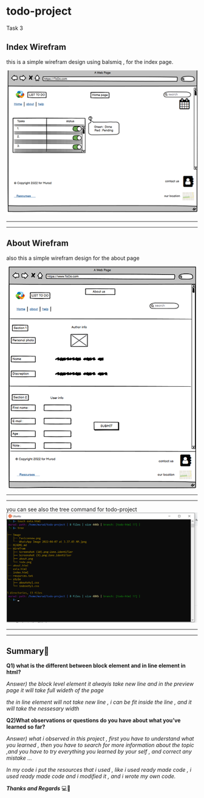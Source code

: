 # todo-project
Task 3

## Index Wirefram 

this is a simple wirefram design using balsmiq , for the index page.

![link](./Wirefram/indx.png)

***
---

## About Wirefram

also this a simple wirefram design for the about page 

![link](./Wirefram/about.png)

---
---
you can see also the tree command for todo-project
![link](./Image/tree%20for%20todo.png)

---
---

## Summary📃
**Q1) what is the different between block element and in line element in html?**

*Answer) the block level element it  alwayis take new line 
and in the preview page it will take full wideth of the page*

*the in line element will not take new line , i can be fit inside the line , and it will take the nessesary width*

**Q2)What observations or questions do you have about what you’ve learned so far?**

*Answer) what i observed in this project , first you have to understand what you learned , then you have to search for more information about the topic ,and you have to try everything you learned by your self , and correct any mistake ...*

*In my code i put the resources that i used , like i used ready made code , i used ready made code and i modified it , and i wrote my own code.*

***Thanks and Regards*** 💻📮

